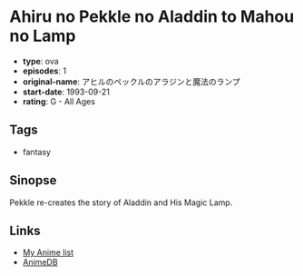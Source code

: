 # Ahiru no Pekkle no Aladdin to Mahou no Lamp

-   **type**: ova
-   **episodes**: 1
-   **original-name**: アヒルのペックルのアラジンと魔法のランプ
-   **start-date**: 1993-09-21
-   **rating**: G - All Ages

## Tags

-   fantasy

## Sinopse

Pekkle re-creates the story of Aladdin and His Magic Lamp.

## Links

-   [My Anime list](https://myanimelist.net/anime/22611/Ahiru_no_Pekkle_no_Aladdin_to_Mahou_no_Lamp)
-   [AnimeDB](http://anidb.info/perl-bin/animedb.pl?show=anime&aid=7803)
